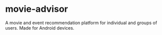 # movie-advisor
A movie and event recommendation platform for individual and groups of users. Made for Android devices.
